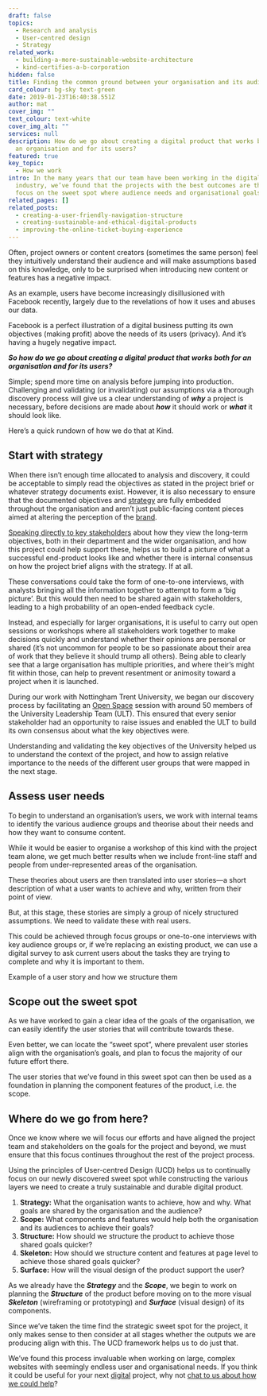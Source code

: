```yaml
---
draft: false
topics:
  - Research and analysis
  - User-centred design
  - Strategy
related_work:
  - building-a-more-sustainable-website-architecture
  - kind-certifies-a-b-corporation
hidden: false
title: Finding the common ground between your organisation and its audience
card_colour: bg-sky text-green
date: 2019-01-23T16:40:38.551Z
author: mat
cover_img: ""
text_colour: text-white
cover_img_alt: ""
services: null
description: How do we go about creating a digital product that works both for
  an organisation and for its users?
featured: true
key_topic:
  - How we work
intro: In the many years that our team have been working in the digital
  industry, we’ve found that the projects with the best outcomes are those that
  focus on the sweet spot where audience needs and organisational goals align.
related_pages: []
related_posts:
  - creating-a-user-friendly-navigation-structure
  - creating-sustainable-and-ethical-digital-products
  - improving-the-online-ticket-buying-experience
---
```

Often, project owners or content creators (sometimes the same person) feel they intuitively understand their audience and will make assumptions based on this knowledge, only to be surprised when introducing new content or features has a negative impact.

As an example, users have become increasingly disillusioned with Facebook recently, largely due to the revelations of how it uses and abuses our data.

Facebook is a perfect illustration of a digital business putting its own objectives (making profit) above the needs of its users (privacy). And it’s having a hugely negative impact.

***So how do we go about creating a digital product that works both for an organisation and for its users?***

Simple; spend more time on analysis before jumping into production. Challenging and validating (or invalidating) our assumptions via a thorough discovery process will give us a clear understanding of ***why*** a project is necessary, before decisions are made about ***how*** it should work or ***what*** it should look like.

Here’s a quick rundown of how we do that at Kind.

## Start with strategy

When there isn’t enough time allocated to analysis and discovery, it could be acceptable to simply read the objectives as stated in the project brief or whatever strategy documents exist. However, it is also necessary to ensure that the documented objectives and [strategy](/services/strategy/) are fully embedded throughout the organisation and aren’t just public-facing content pieces aimed at altering the perception of the [brand](/services/brand).

[Speaking directly to key stakeholders](https://madebykind.com/blog/how-to-get-your-colleagues-on-board-with-your-website-project/) about how they view the long-term objectives, both in their department and the wider organisation, and how this project could help support these, helps us to build a picture of what a successful end-product looks like and whether there is internal consensus on how the project brief aligns with the strategy. If at all.

These conversations could take the form of one-to-one interviews, with analysts bringing all the information together to attempt to form a ‘big picture’. But this would then need to be shared again with stakeholders, leading to a high probability of an open-ended feedback cycle.

Instead, and especially for larger organisations, it is useful to carry out open sessions or workshops where all stakeholders work together to make decisions quickly and understand whether their opinions are personal or shared (it’s not uncommon for people to be so passionate about their area of work that they believe it should trump all others). Being able to clearly see that a large organisation has multiple priorities, and where their’s might fit within those, can help to prevent resentment or animosity toward a project when it is launched.

During our work with Nottingham Trent University, we began our discovery process by facilitating an [Open Space](https://en.wikipedia.org/wiki/Open_Space_Technology) session with around 50 members of the University Leadership Team (ULT). This ensured that every senior stakeholder had an opportunity to raise issues and enabled the ULT to build its own consensus about what the key objectives were.

Understanding and validating the key objectives of the University helped us to understand the context of the project, and how to assign relative importance to the needs of the different user groups that were mapped in the next stage.

## Assess user needs

To begin to understand an organisation’s users, we work with internal teams to identify the various audience groups and theorise about their needs and how they want to consume content.

While it would be easier to organise a workshop of this kind with the project team alone, we get much better results when we include front-line staff and people from under-represented areas of the organisation.

These theories about users are then translated into user stories—a short description of what a user wants to achieve and why, written from their point of view.

But, at this stage, these stories are simply a group of nicely structured assumptions. We need to validate these with real users.

This could be achieved through focus groups or one-to-one interviews with key audience groups or, if we’re replacing an existing product, we can use a digital survey to ask current users about the tasks they are trying to complete and why it is important to them.

Example of a user story and how we structure them

## Scope out the sweet spot

As we have worked to gain a clear idea of the goals of the organisation, we can easily identify the user stories that will contribute towards these.

Even better, we can locate the “sweet spot”, where prevalent user stories align with the organisation’s goals, and plan to focus the majority of our future effort there.

The user stories that we’ve found in this sweet spot can then be used as a foundation in planning the component features of the product, i.e. the scope.

## Where do we go from here?

Once we know where we will focus our efforts and have aligned the project team and stakeholders on the goals for the project and beyond, we must ensure that this focus continues throughout the rest of the project process.

Using the principles of User-centred Design (UCD) helps us to continually focus on our newly discovered sweet spot while constructing the various layers we need to create a truly sustainable and durable digital product.

1. **Strategy:** What the organisation wants to achieve, how and why. What goals are shared by the organisation and the audience?
2. **Scope:** What components and features would help both the organisation and its audiences to achieve their goals?
3. **Structure:** How should we structure the product to achieve those shared goals quicker?
4. **Skeleton:** How should we structure content and features at page level to achieve those shared goals quicker?
5. **Surface:** How will the visual design of the product support the user?

As we already have the ***Strategy*** and the ***Scope***, we begin to work on planning the ***Structure*** of the product before moving on to the more visual ***Skeleton*** (wireframing or prototyping) and ***Surface*** (visual design) of its components.

Since we’ve taken the time find the strategic sweet spot for the project, it only makes sense to then consider at all stages whether the outputs we are producing align with this. The UCD framework helps us to do just that.

We’ve found this process invaluable when working on large, complex websites with seemingly endless user and organisational needs. If you think it could be useful for your next [digital](/services/digital/) project, why not [chat to us about how we could help](https://madebykind.com/contact/)?